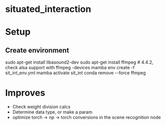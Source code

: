 # situated_interaction

# Setup

## Create environment
sudo apt-get install libasound2-dev
sudo apt-get install ffmpeg # 4.4.2, check alsa support with ffmpeg -devices
mamba env create -f sit_int_env.yml
mamba activate sit_int
conda remove --force ffmpeg


# Improves
- Check weight division calcs
- Determine data type, or make a param
- optimize torch -> np -> torch conversions in the scene recognition node